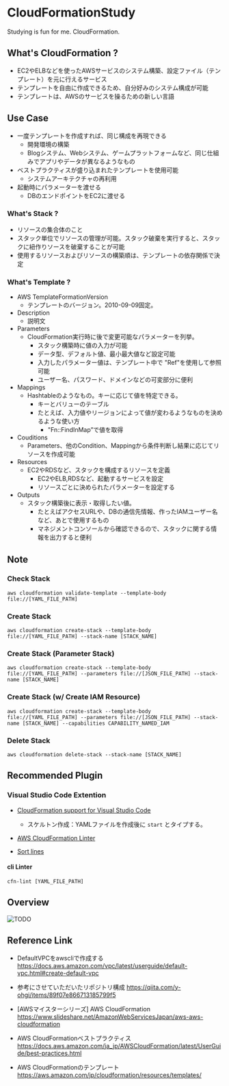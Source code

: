 # CloudFormationStudy
Studying is fun for me. CloudFormation.

## What's CloudFormation ?

* EC2やELBなどを使ったAWSサービスのシステム構築、設定ファイル（テンプレート）を元に行えるサービス
* テンプレートを自由に作成できるため、自分好みのシステム構成が可能
* テンプレートは、AWSのサービスを操るための新しい言語

## Use Case

* 一度テンプレートを作成すれば、同じ構成を再現できる
   * 開発環境の構築
   * Blogシステム、Webシステム、ゲームプラットフォームなど、同じ仕組みでアプリやデータが異なるようなもの
* ベストプラクティスが盛り込まれたテンプレートを使用可能
  * システムアーキテクチャの再利用
* 起動時にパラメーターを渡せる
  * DBのエンドポイントをEC2に渡せる

### What's Stack ?

* リソースの集合体のこと
* スタック単位でリソースの管理が可能。スタック破棄を実行すると、スタックに紐作りソースを破棄することが可能
* 使用するリソースおよびリソースの構築順は、テンプレートの依存関係で決定

### What's Template ?

* AWS TemplateFormationVersion
  * テンプレートのバージョン。2010-09-09固定。
* Description
  * 説明文
* Parameters
  * CloudFormation実行時に後で変更可能なパラメーターを列挙。
    * スタック構築時に値の入力が可能
    * データ型、デフォルト値、最小最大値など設定可能
    * 入力したパラメーター値は、テンプレート中で "Ref"を使用して参照可能
    * ユーザー名、パスワード、ドメインなどの可変部分に便利
* Mappings
  * Hashtableのようなもの。キーに応じて値を特定できる。
    * キーとバリューのテーブル
    * たとえば、入力値やリージョンによって値が変わるようなものを決めるような使い方
      * "Fn::FindInMap”で値を取得
* Couditions
  * Parameters、他のCondition、Mappingから条件判断し結果に応じてリソースを作成可能
* Resources
  * EC2やRDSなど、スタックを構成するリソースを定義
    * EC2やELB,RDSなど、起動するサービスを設定
    * リソースごとに決められたパラメーターを設定する
* Outputs
  * スタック構築後に表示・取得したい値。
    * たとえばアクセスURLや、DBの通信先情報、作ったIAMユーザー名など、あとで使用するもの
    * マネジメントコンソールから確認できるので、スタックに関する情報を出力すると便利

## Note

### Check Stack

```
aws cloudformation validate-template --template-body file://[YAML_FILE_PATH]
```

### Create Stack 

```
aws cloudformation create-stack --template-body file://[YAML_FILE_PATH] --stack-name [STACK_NAME]
```

### Create Stack (Parameter Stack)

```
aws cloudformation create-stack --template-body file://[YAML_FILE_PATH] --parameters file://[JSON_FILE_PATH] --stack-name [STACK_NAME]
```

### Create Stack (w/ Create IAM Resource)
```
aws cloudformation create-stack --template-body file://[YAML_FILE_PATH] --parameters file://[JSON_FILE_PATH] --stack-name [STACK_NAME] --capabilities CAPABILITY_NAMED_IAM
```

### Delete Stack

```
aws cloudformation delete-stack --stack-name [STACK_NAME]
```

## Recommended Plugin

### Visual Studio Code Extention

* [CloudFormation support for Visual Studio Code](https://github.com/aws-scripting-guy/cform-VSCode)
  * スケルトン作成：YAMLファイルを作成後に ```start``` とタイプする。

* [AWS CloudFormation Linter](https://github.com/aws-cloudformation/cfn-python-lint)

* [Sort lines](https://github.com/Tyriar/vscode-sort-lines)

#### cli Linter

```
cfn-lint [YAML_FILE_PATH]
```

## Overview

![TODO](https://github.com/YusukeOno/CloudFormationStudy/wiki/img/overview.png "Overview")

## Reference Link

* DefaultVPCをawscliで作成する
https://docs.aws.amazon.com/vpc/latest/userguide/default-vpc.html#create-default-vpc

* 参考にさせていただいたリポジトリ構成
https://qiita.com/y-ohgi/items/89f07e866713185799f5

* [AWSマイスターシリーズ] AWS CloudFormation
https://www.slideshare.net/AmazonWebServicesJapan/aws-aws-cloudformation

* AWS CloudFormationベストプラクティス
https://docs.aws.amazon.com/ja_jp/AWSCloudFormation/latest/UserGuide/best-practices.html

* AWS CloudFormationのテンプレート
https://aws.amazon.com/jp/cloudformation/resources/templates/